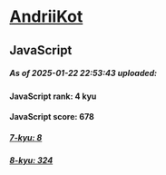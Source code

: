 # [AndriiKot](https://www.codewars.com/users/AndriiKot) 

## JavaScript

##### As of 2025-01-22 22:53:43 uploaded:

#### JavaScript rank: 4 kyu

#### JavaScript score: 678

##### [7-kyu: 8](https://github.com/AndriiKot/JavaScript__CodeWars/tree/main/kyu-7)

##### [8-kyu: 324](https://github.com/AndriiKot/JavaScript__CodeWars/tree/main/kyu-8)

